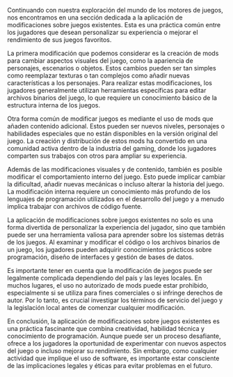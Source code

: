 Continuando con nuestra exploración del mundo de los motores de juegos, nos encontramos en una sección dedicada a la aplicación de modificaciones sobre juegos existentes. Esta es una práctica común entre los jugadores que desean personalizar su experiencia o mejorar el rendimiento de sus juegos favoritos.

La primera modificación que podemos considerar es la creación de mods para cambiar aspectos visuales del juego, como la apariencia de personajes, escenarios o objetos. Estos cambios pueden ser tan simples como reemplazar texturas o tan complejos como añadir nuevas características a los personajes. Para realizar estas modificaciones, los jugadores generalmente utilizan herramientas específicas para editar archivos binarios del juego, lo que requiere un conocimiento básico de la estructura interna de los juegos.

Otra forma común de modificar juegos es mediante el uso de mods que añaden contenido adicional. Estos pueden ser nuevos niveles, personajes o habilidades especiales que no están disponibles en la versión original del juego. La creación y distribución de estos mods ha convertido en una comunidad activa dentro de la industria del gaming, donde los jugadores comparten sus trabajos con otros para ampliar su experiencia.

Además de las modificaciones visuales y de contenido, también es posible modificar el comportamiento interno del juego. Esto puede implicar cambiar la dificultad, añadir nuevas mecánicas o incluso alterar la historia del juego. La modificación interna requiere un conocimiento más profundo de los lenguajes de programación utilizados en el desarrollo del juego y a menudo implica trabajar con archivos de código fuente.

La aplicación de modificaciones sobre juegos existentes no solo es una forma divertida de personalizar la experiencia del jugador, sino que también puede ser una herramienta valiosa para aprender sobre los sistemas detrás de los juegos. Al examinar y modificar el código o los archivos binarios de un juego, los jugadores pueden adquirir conocimientos prácticos sobre programación, diseño de interfaces y gestión de bases de datos.

Es importante tener en cuenta que la modificación de juegos puede ser legalmente complicada dependiendo del país y las leyes locales. En muchos lugares, el uso no autorizado de mods puede estar prohibido, especialmente si se utiliza para fines comerciales o si infringe derechos de autor. Por lo tanto, es crucial investigar los términos de servicio del juego y la legislación local antes de comenzar cualquier modificación.

En conclusión, la aplicación de modificaciones sobre juegos existentes es una práctica fascinante que combina creatividad, habilidad técnica y conocimiento de programación. Aunque puede ser un proceso desafiante, ofrece a los jugadores la oportunidad de experimentar con nuevos aspectos del juego o incluso mejorar su rendimiento. Sin embargo, como cualquier actividad que implique el uso de software, es importante estar consciente de las implicaciones legales y éticas para evitar problemas en el futuro.
